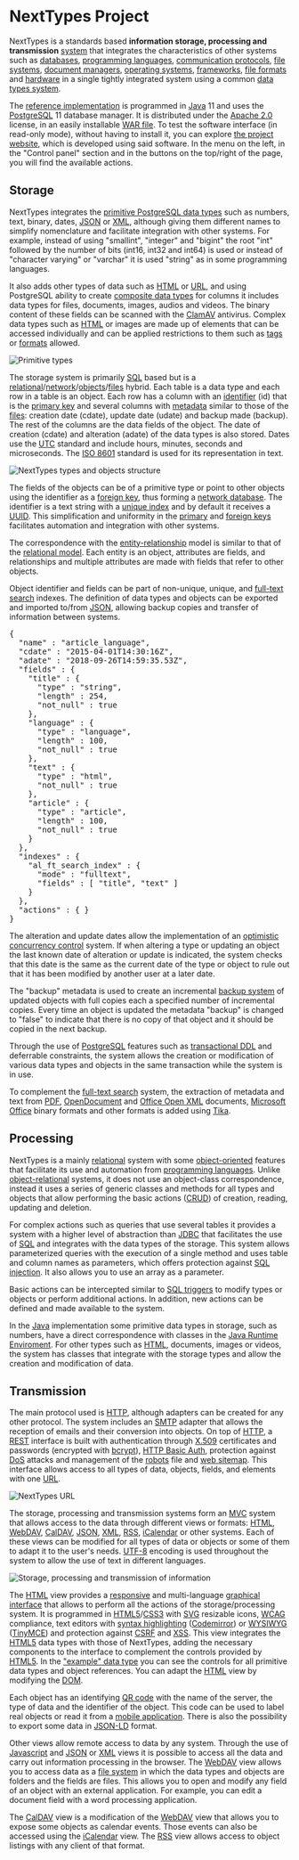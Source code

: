 <h1>NextTypes Project</h1><p>NextTypes is a standards based <strong>information storage, processing and transmission</strong> <a href="https://nexttypes.com/article/system?lang=en">system</a> that integrates the characteristics of other systems such as <a href="https://en.wikipedia.org/wiki/Database">databases</a>, <a href="https://en.wikipedia.org/wiki/Programming_language">programming languages</a>, <a href="https://en.wikipedia.org/wiki/Communication_protocol">communication protocols</a>, <a href="https://en.wikipedia.org/wiki/File_system">file systems</a>, <a href="https://en.wikipedia.org/wiki/Document_management_system">document managers</a>, <a href="https://en.wikipedia.org/wiki/Operating_system">operating systems</a>, <a href="https://en.wikipedia.org/wiki/Application_framework">frameworks</a>, <a href="https://en.wikipedia.org/wiki/File_format">file formats</a> and <a href="https://en.wikipedia.org/wiki/Computer_hardware">hardware</a> in a single tightly integrated system using a common <a href="https://nexttypes.com/article/system?lang=en#data-types">data types system</a>.</p>

<p>The <a href="https://nexttypes.com/software/nexttypes?lang=en">reference implementation</a> is programmed in <a href="https://en.wikipedia.org/wiki/Java_(programming_language)">Java</a> 11 and uses the <a href="https://en.wikipedia.org/wiki/PostgreSQL">PostgreSQL</a> 11 database manager. It is distributed under the <a href="http://www.apache.org/licenses/LICENSE-2.0">Apache 2.0</a> license, in an easily installable <a href="https://nexttypes.com/software/nexttypes?lang=en">WAR file</a>. To test the software interface (in read-only mode), without having to install it, you can explore <a href="https://nexttypes.com/">the project website</a>, which is developed using said software. In the menu on the left, in the "Control panel" section and in the buttons on the top/right of the page, you will find the available actions.</p>

<h2 class="home">Storage</h2>

<p>NextTypes integrates the <a href="https://www.postgresql.org/docs/11/datatype.html">primitive PostgreSQL data types</a> such as numbers, text, binary, dates, <a href="https://en.wikipedia.org/wiki/JSON">JSON</a> or <a href="https://en.wikipedia.org/wiki/XML">XML</a>, although giving them different names to simplify nomenclature and facilitate integration with other systems. For example, instead of using "smallint", "integer" and "bigint" the root "int" followed by the number of bits (int16, int32 and int64) is used or instead of "character varying" or "varchar" it is used "string" as in some programming languages.</p>
  
<p>It also adds other types of data such as <a href="https://en.wikipedia.org/wiki/HTML">HTML</a> or <a href="https://en.wikipedia.org/wiki/URL">URL</a>, and using PostgreSQL ability to create <a href="https://www.postgresql.org/docs/11/rowtypes.html">composite data types</a> for columns it includes data types for files, documents, images, audios and videos. The binary content of these fields can be scanned with the <a href=
"https://en.wikipedia.org/wiki/ClamAV">ClamAV</a> antivirus. Complex data types such as <a href="https://en.wikipedia.org/wiki/HTML">HTML</a> or images are made up of elements that can be accessed individually and can be applied restrictions to them such as <a href="https://en.wikipedia.org/wiki/Markup_language">tags</a> or <a href="https://en.wikipedia.org/wiki/File_format">formats</a> allowed.</p>

<img alt="Primitive types" src="https://nexttypes.com/image_link_language/eb41b8fe-19f1-41f3-83ac-496e45ed1b75/image" title="Primitive types"/>

<p>The storage system is primarily <a href="https://en.wikipedia.org/wiki/SQL">SQL</a> based but is a <a href="https://en.wikipedia.org/wiki/Relational_database">relational</a>/<a href="https://en.wikipedia.org/wiki/Network_model">network</a>/<a href="https://en.wikipedia.org/wiki/Object_database">objects</a>/<a href="https://en.wikipedia.org/wiki/Computer_file">files</a> hybrid. Each table is a data type and each row in a table is an object. Each row has a column with an <a href="https://en.wikipedia.org/wiki/Identifier">identifier</a> (id) that is the <a href="https://en.wikipedia.org/wiki/Primary_key">primary key</a> and several columns with <a href="https://en.wikipedia.org/wiki/Metadata">metadata</a> similar to those of the <a href="https://en.wikipedia.org/wiki/Computer_file">files</a>: creation date (cdate), update date (udate) and backup made (backup). The rest of the columns are the data fields of the object. The date of creation (cdate) and alteration (adate) of the data types is also stored. Dates use the <a href="https://en.wikipedia.org/wiki/Coordinated_Universal_Time">UTC</a> standard and include hours, minutes, seconds and microseconds. The <a href="https://en.wikipedia.org/wiki/ISO_8601">ISO 8601</a> standard is used for its representation in text.</p>
 
<img alt="NextTypes types and objects structure" src="https://nexttypes.com/image_link_language/6b7e494b-5397-415f-ad8b-e64cd73dda16/image" title="NextTypes types and objects structure"/>

<p>The fields of the objects can be of a primitive type or point to other objects using the identifier as a <a href="https://en.wikipedia.org/wiki/Foreign_key">foreign key</a>, thus forming a <a href="https://en.wikipedia.org/wiki/Network_model">network database</a>. The identifier is a text string with a <a href="https://en.wikipedia.org/wiki/Database_index">unique index</a> and by default it receives a <a href="https://en.wikipedia.org/wiki/Universally_unique_identifier">UUID</a>. This simplification and uniformity in the <a href="https://en.wikipedia.org/wiki/Primary_key">primary</a> and <a href="https://en.wikipedia.org/wiki/Foreign_key">foreign keys</a> facilitates automation and integration with other systems.</p>

<p>The correspondence with the <a href="https://en.wikipedia.org/wiki/Entity%E2%80%93relationship_model">entity-relationship</a> model is similar to that of the <a href="https://en.wikipedia.org/wiki/Relational_model">relational model</a>. Each entity is an object, attributes are fields, and relationships and multiple attributes are made with fields that refer to other objects.</p>

<p>Object identifier and fields can be part of non-unique, unique, and <a href="https://en.wikipedia.org/wiki/Full-text_search">full-text search</a> indexes. The definition of data types and objects can be exported and imported to/from <a href="https://en.wikipedia.org/wiki/JSON">JSON</a>, allowing backup copies and transfer of information between systems.</p>

<pre>{
  "name" : "article_language",
  "cdate" : "2015-04-01T14:30:16Z",
  "adate" : "2018-09-26T14:59:35.53Z",
  "fields" : {
    "title" : {
      "type" : "string",
      "length" : 254,
      "not_null" : true
    },
    "language" : {
      "type" : "language",
      "length" : 100,
      "not_null" : true
    },
    "text" : {
      "type" : "html",
      "not_null" : true
    },
    "article" : {
      "type" : "article",
      "length" : 100,
      "not_null" : true
    }
  },
  "indexes" : {
    "al_ft_search_index" : {
      "mode" : "fulltext",
      "fields" : [ "title", "text" ]
    }
  },
  "actions" : { }
}</pre>

<p>The alteration and update dates allow the implementation of an <a href="https://en.wikipedia.org/wiki/Optimistic_concurrency_control">optimistic concurrency control</a> system. If when altering a type or updating an object the last known date of alteration or update is indicated, the system checks that this date is the same as the current date of the type or object to rule out that it has been modified by another user at a later date.</p>

<p>The "backup" metadata is used to create an incremental <a href="https://en.wikipedia.org/wiki/Backup">backup system</a> of updated objects with full copies each a specified number of incremental copies. Every time an object is updated the metadata "backup" is changed to "false" to indicate that there is no copy of that object and it should be copied in the next backup.</p>

<p>Through the use of <a href="https://en.wikipedia.org/wiki/PostgreSQL">PostgreSQL</a> features such as <a href="https://wiki.postgresql.org/wiki/Transactional_DDL_in_PostgreSQL:_A_Competitive_Analysis">transactional DDL</a> and deferrable constraints, the system allows the creation or modification of various data types and objects in the same transaction while the system is in use.</p>

<p>To complement the <a href="https://en.wikipedia.org/wiki/Full-text_search">full-text search</a> system, the extraction of metadata and text from <a href="https://en.wikipedia.org/wiki/PDF">PDF</a>, <a href="https://en.wikipedia.org/wiki/OpenDocument">OpenDocument</a> and <a href="https://en.wikipedia.org/wiki/Office_Open_XML">Office Open XML</a> documents, <a href="https://en.wikipedia.org/wiki/Microsoft_Office">Microsoft Office</a> binary formats and other formats is added using <a href="https://tika.apache.org/">Tika</a>.</p>

<h2 class="home">Processing</h2>

<p>NextTypes is a mainly <a href="https://en.wikipedia.org/wiki/Relational_database">relational</a> system with some <a href="https://en.wikipedia.org/wiki/Object_database">object-oriented</a> features that facilitate its use and automation from <a href="https://en.wikipedia.org/wiki/Programming_language">programming languages</a>. Unlike <a href="https://en.wikipedia.org/wiki/Object%E2%80%93relational_mapping">object-relational</a> systems, it does not use an object-class correspondence, instead it uses a series of generic classes and methods for all types and objects that allow performing the basic actions (<a href="https://en.wikipedia.org/wiki/Create,_read,_update_and_delete">CRUD</a>) of creation, reading, updating and deletion.</p>

<p>For complex actions such as queries that use several tables it provides a system with a higher level of abstraction than <a href="https://en.wikipedia.org/wiki/Java_Database_Connectivity">JDBC</a> that facilitates the use of <a href="https://en.wikipedia.org/wiki/SQL">SQL</a> and integrates with the data types of the storage. This system allows parameterized queries with the execution of a single method and uses table and column names as parameters, which offers protection against <a href="https://en.wikipedia.org/wiki/SQL_injection">SQL injection</a>. It also allows you to use an array as a parameter.</p>

<p>Basic actions can be intercepted similar to <a href="https://en.wikipedia.org/wiki/Database_trigger">SQL triggers</a> to modify types or objects or perform additional actions. In addition, new actions can be defined and made available to the system.</p>

<p>In the <a href="https://en.wikipedia.org/wiki/Java_(programming_language)">Java</a> implementation some primitive data types in storage, such as numbers, have a direct correspondence with classes in the <a href="https://en.wikipedia.org/wiki/Java_virtual_machine">Java Runtime Enviroment</a>. For other types such as <a href="https://en.wikipedia.org/wiki/HTML">HTML</a>, documents, images or videos, the system has classes that integrate with the storage types and allow the creation and modification of data.</p>

<h2 class="home">Transmission</h2>

<p>The main protocol used is <a href="https://en.wikipedia.org/wiki/Hypertext_Transfer_Protocol">HTTP</a>, although adapters can be created for any other protocol. The system includes an <a href="https://en.wikipedia.org/wiki/Simple_Mail_Transfer_Protocol">SMTP</a> adapter that allows the reception of emails and their conversion into objects. On top of <a href="https://en.wikipedia.org/wiki/Hypertext_Transfer_Protocol">HTTP</a>, a <a href="https://en.wikipedia.org/wiki/Representational_state_transfer">REST</a> interface is built with authentication through <a href="https://en.wikipedia.org/wiki/X.509">X.509</a> certificates and passwords (encrypted with <a href="https://en.wikipedia.org/wiki/Bcrypt">bcrypt</a>), <a href="https://en.wikipedia.org/wiki/Basic_access_authentication">HTTP Basic Auth</a>, protection against <a href="https://en.wikipedia.org/wiki/Denial-of-service_attack">DoS</a> attacks and management of the <a href="https://en.wikipedia.org/wiki/Robots_exclusion_standard">robots</a> file and <a href="https://en.wikipedia.org/wiki/Sitemaps">web sitemap</a>. This interface allows access to all types of data, objects, fields, and elements with one <a href="https://en.wikipedia.org/wiki/URL">URL</a>.</p>

<img alt="NextTypes URL" src="https://nexttypes.com/image_link_language/10f850da-7bb6-4a64-af3c-a26b4fa20c1b/image" title="NextTypes URL"/>

<p>The storage, processing and transmission systems form an <a href="https://en.wikipedia.org/wiki/Model%E2%80%93view%E2%80%93controller">MVC</a> system that allows access to the data through different views or formats: <a href="https://en.wikipedia.org/wiki/HTML">HTML</a>, <a href="https://en.wikipedia.org/wiki/WebDAV">WebDAV</a>, <a href="https://en.wikipedia.org/wiki/CalDAV">CalDAV</a>, <a href="https://en.wikipedia.org/wiki/JSON">JSON</a>, <a href="https://en.wikipedia.org/wiki/XML">XML</a>, <a href="https://en.wikipedia.org/wiki/RSS">RSS</a>, <a href="https://en.wikipedia.org/wiki/ICalendar">iCalendar</a> or other systems. Each of these views can be modified for all types of data or objects or some of them to adapt it to the user's needs. <a href="https://en.wikipedia.org/wiki/UTF-8">UTF-8</a> encoding is used throughout the system to allow the use of text in different languages.</p>

<img alt="Storage, processing and transmission of information" src="https://nexttypes.com/image_link_language/fa40831d-ce9e-4273-bbaa-62c252b425a9/image" title="Storage, processing and transmission of information"/>

<p>The <a href="https://en.wikipedia.org/wiki/HTML">HTML</a> view provides a <a href="https://en.wikipedia.org/wiki/Responsive_web_design">responsive</a> and multi-language <a href="https://en.wikipedia.org/wiki/Graphical_user_interface">graphical interface</a> that allows to perform all the actions of the storage/processing system. It is programmed in <a href="https://en.wikipedia.org/wiki/HTML5">HTML5</a>/<a href="https://en.wikipedia.org/wiki/CSS">CSS3</a> with <a href="https://en.wikipedia.org/wiki/Scalable_Vector_Graphics">SVG</a> resizable icons, <a href="https://en.wikipedia.org/wiki/Web_Content_Accessibility_Guidelines">WCAG</a> compliance, text editors with <a href="https://en.wikipedia.org/wiki/Syntax_highlighting">syntax highlighting</a> (<a href="https://codemirror.net/">Codemirror</a>) or <a href="https://en.wikipedia.org/wiki/WYSIWYG">WYSIWYG</a> (<a href="https://www.tiny.cloud/">TinyMCE</a>) and protection against <a href="https://en.wikipedia.org/wiki/Cross-site_request_forgery">CSRF</a> and <a href="https://en.wikipedia.org/wiki/Cross-site_scripting">XSS</a>. This view integrates the <a href="https://en.wikipedia.org/wiki/HTML5">HTML5</a> data types with those of NextTypes, adding the necessary components to the interface to complement the controls provided by <a href="https://en.wikipedia.org/wiki/HTML5">HTML5</a>. In the <a href="https://nexttypes.com/example?lang=en&amp;view=html&amp;form=insert">"example" data type</a> you can see the controls for all primitive data types and object references. You can adapt the <a href="https://en.wikipedia.org/wiki/HTML">HTML</a> view by modifying the <a href="https://en.wikipedia.org/wiki/Document_Object_Model">DOM</a>.</p>
  
<p>Each object has an identifying <a href="https://en.wikipedia.org/wiki/QR_code">QR code</a> with the name of the server, the type of data and the identifier of the object. This code can be used to label real objects or read it from a <a href="https://en.wikipedia.org/wiki/Mobile_app">mobile application</a>. There is also the possibility to export some data in <a href="https://en.wikipedia.org/wiki/JSON-LD">JSON-LD</a> format.</p>

<p>Other views allow remote access to data by any system. Through the use of <a href="https://en.wikipedia.org/wiki/JavaScript">Javascript</a> and <a href="https://en.wikipedia.org/wiki/JSON">JSON</a> or <a href="https://en.wikipedia.org/wiki/XML">XML</a> views it is possible to access all the data and carry out information processing in the browser. The <a href="https://en.wikipedia.org/wiki/WebDAV">WebDAV</a> view allows you to access data as a <a href="https://en.wikipedia.org/wiki/File_system">file system</a> in which the data types and objects are folders and the fields are files. This allows you to open and modify any field of an object with an external application. For example, you can edit a document field with a word processing application.</p>

<p>The <a href="https://en.wikipedia.org/wiki/CalDAV">CalDAV</a> view is a modification of the <a href="https://en.wikipedia.org/wiki/WebDAV">WebDAV</a> view that allows you to expose some objects as calendar events. Those events can also be accessed using the <a href="https://en.wikipedia.org/wiki/ICalendar">iCalendar</a> view. The <a href="https://en.wikipedia.org/wiki/RSS">RSS</a> view allows access to object listings with any client of that format.</p>
